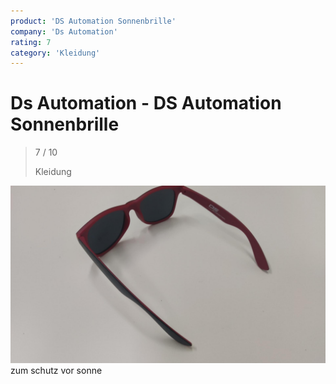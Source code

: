 ```yaml
---
product: 'DS Automation Sonnenbrille'
company: 'Ds Automation'
rating: 7
category: 'Kleidung'
---
```


# Ds Automation - DS Automation Sonnenbrille
>
> 7 / 10
>
> Kleidung

![DS Automation Sonnenbrille](./assets/ds-automation-ds-automation-sonnenbrille-b6df4474-c06b-4ffe-83b9-30db5754eb39.jpg)
zum schutz vor sonne
